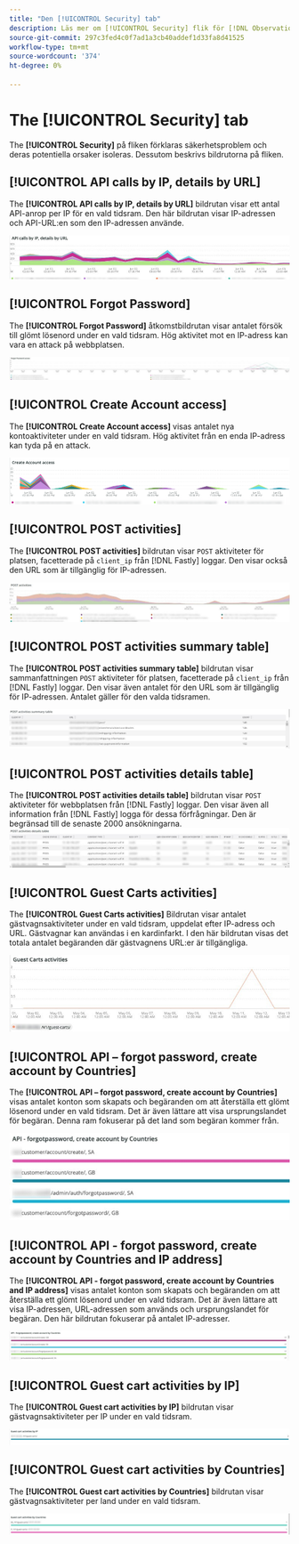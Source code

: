 ```yaml
---
title: "Den [!UICONTROL Security] tab"
description: Läs mer om [!UICONTROL Security] flik för [!DNL Observation for Adobe Commerce].
source-git-commit: 297c3fed4c0f7ad1a3cb40addef1d33fa8d41525
workflow-type: tm+mt
source-wordcount: '374'
ht-degree: 0%

---
```



# The [!UICONTROL Security] tab

The **[!UICONTROL Security]** på fliken förklaras säkerhetsproblem och deras potentiella orsaker isoleras. Dessutom beskrivs bildrutorna på fliken.

## [!UICONTROL API calls by IP, details by URL]

The **[!UICONTROL API calls by IP, details by URL]** bildrutan visar ett antal API-anrop per IP för en vald tidsram. Den här bildrutan visar IP-adressen och API-URL:en som den IP-adressen använde.

![API-anrop via IP](../../assets/tools/observation-for-adobe-commerce/calls-by-ip.jpg)

## [!UICONTROL Forgot Password]

The **[!UICONTROL Forgot Password]** åtkomstbildrutan visar antalet försök till glömt lösenord under en vald tidsram. Hög aktivitet mot en IP-adress kan vara en attack på webbplatsen.

![Glömt lösenord](../../assets/tools/observation-for-adobe-commerce/forgot-password.jpg)

## [!UICONTROL Create Account access]

The **[!UICONTROL Create Account access]** visas antalet nya kontoaktiviteter under en vald tidsram. Hög aktivitet från en enda IP-adress kan tyda på en attack.

![create-account-access](../../assets/tools/observation-for-adobe-commerce/create-account-access.png)

## [!UICONTROL POST activities]

The **[!UICONTROL POST activities]** bildrutan visar `POST` aktiviteter för platsen, facetterade på `client_ip` från [!DNL Fastly] loggar. Den visar också den URL som är tillgänglig för IP-adressen.

![POST](../../assets/tools/observation-for-adobe-commerce/POST-activities.jpg)

## [!UICONTROL POST activities summary table]

The **[!UICONTROL POST activities summary table]** bildrutan visar sammanfattningen `POST` aktiviteter för platsen, facetterade på `client_ip` från [!DNL Fastly] loggar. Den visar även antalet för den URL som är tillgänglig för IP-adressen. Antalet gäller för den valda tidsramen.

![Sammanfattning av POSTER](../../assets/tools/observation-for-adobe-commerce/POST-activities-summary.jpg)

## [!UICONTROL POST activities details table]

The **[!UICONTROL POST activities details table]** bildrutan visar `POST` aktiviteter för webbplatsen från [!DNL Fastly] loggar. Den visar även all information från [!DNL Fastly] logga för dessa förfrågningar. Den är begränsad till de senaste 2000 ansökningarna.
![POST-aktiviteter-details](../../assets/tools/observation-for-adobe-commerce/POST-activities-details.jpg)

## [!UICONTROL Guest Carts activities]

The **[!UICONTROL Guest Carts activities]** Bildrutan visar antalet gästvagnsaktiviteter under en vald tidsram, uppdelat efter IP-adress och URL. Gästvagnar kan användas i en kardinfarkt. I den här bildrutan visas det totala antalet begäranden där gästvagnens URL:er är tillgängliga.

![Gästvagnsaktiviteter](../../assets/tools/observation-for-adobe-commerce/guest-carts-activities.jpg)

## [!UICONTROL API – forgot password, create account by Countries]

The **[!UICONTROL API – forgot password, create account by Countries]** visas antalet konton som skapats och begäranden om att återställa ett glömt lösenord under en vald tidsram. Det är även lättare att visa ursprungslandet för begäran. Denna ram fokuserar på det land som begäran kommer från.

![api-glömde-countries](../../assets/tools/observation-for-adobe-commerce/api-forgot-countries.jpg)

## [!UICONTROL API - forgot password, create account by Countries and IP address]

The **[!UICONTROL API - forgot password, create account by Countries and IP address]** visas antalet konton som skapats och begäranden om att återställa ett glömt lösenord under en vald tidsram. Det är även lättare att visa IP-adressen, URL-adressen som används och ursprungslandet för begäran. Den här bildrutan fokuserar på antalet IP-adresser.

![api-Hide-countries-ip](../../assets/tools/observation-for-adobe-commerce/api-forgot-countries-ip.png)

## [!UICONTROL Guest cart activities by IP]

The **[!UICONTROL Guest cart activities by IP]** bildrutan visar gästvagnsaktiviteter per IP under en vald tidsram.

![gästvagn-ip](../../assets/tools/observation-for-adobe-commerce/guest-cart-ip.png)

## [!UICONTROL Guest cart activities by Countries]

The **[!UICONTROL Guest cart activities by Countries]** bildrutan visar gästvagnsaktiviteter per land under en vald tidsram.

![gästvagn-land](../../assets/tools/observation-for-adobe-commerce/guest-cart-country.png)
